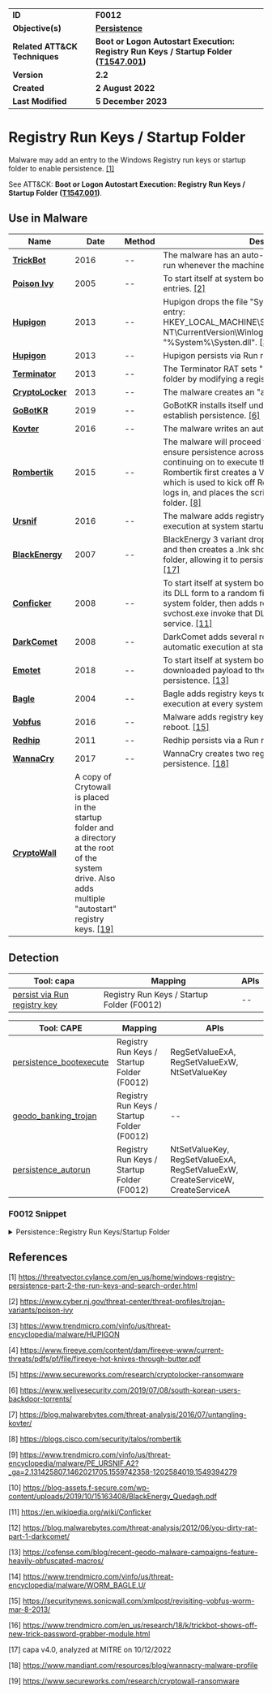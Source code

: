 <table>
<tr>
<td><b>ID</b></td>
<td><b>F0012</b></td>
</tr>
<tr>
<td><b>Objective(s)</b></td>
<td><b><a href="../persistence">Persistence</a></b></td>
</tr>
<tr>
<td><b>Related ATT&CK Techniques</b></td>
<td><b>Boot or Logon Autostart Execution: Registry Run Keys / Startup Folder (<a href="https://attack.mitre.org/techniques/T1547/001/">T1547.001</a>)</b></td>
</tr>
<tr>
<td><b>Version</b></td>
<td><b>2.2</b></td>
</tr>
<tr>
<td><b>Created</b></td>
<td><b>2 August 2022</b></td>
</tr>
<tr>
<td><b>Last Modified</b></td>
<td><b>5 December 2023</b></td>
</tr>
</table>


# Registry Run Keys / Startup Folder

Malware may add an entry to the Windows Registry run keys or startup folder to enable persistence. [[1]](#1)

See ATT&CK: **Boot or Logon Autostart Execution: Registry Run Keys / Startup Folder ([T1547.001](https://attack.mitre.org/techniques/T1547/001/))**. 

## Use in Malware

|Name|Date|Method|Description|
|---|---|---|---|
|[**TrickBot**](../xample-malware/trickbot.md)|2016|--|The malware has an auto-start service that allows it to run whenever the machine boots. [[16]](#16)|
|[**Poison Ivy**](../xample-malware/poison-ivy.md)|2005|--|To start itself at system boot, Poison Ivy adds registry entries. [[2]](#2)|
|[**Hupigon**](../xample-malware/hupigon.md)|2013|--|Hupigon drops the file "Systen.dll" and adds the registry entry: HKEY_LOCAL_MACHINE\SOFTWARE\Microsoft\Windows NT\CurrentVersion\Winlogon\Notify\BITS DllName = "%System%\Systen.dll". [[3]](#3)|
|[**Hupigon**](../xample-malware/hupigon.md)|2013|--|Hupigon persists via Run registry key. [[3]](#3)|
|[**Terminator**](../xample-malware/terminator.md)|2013|--|The Terminator RAT sets "2019" as Windows' startup folder by modifying a registry value. [[4]](#4)|
|[**CryptoLocker**](../xample-malware/cryptolocker.md)|2013|--|The malware creates an "autorun" registry key. [[5]](#5)|
|[**GoBotKR**](../xample-malware/gobotkr.md)|2019|--|GoBotKR installs itself under registry run keys to establish persistence. [[6]](#6)|
|[**Kovter**](../xample-malware/kovter.md)|2016|--|The malware writes an autorun registry entry. [[7]](#7)|
|[**Rombertik**](../xample-malware/rombertik.md)|2015|--|The malware will proceed to install itself in order to ensure persistence across system reboots before continuing on to execute the payload. To install itself, Rombertik first creates a VBS script named “fgf.vbs”, which is used to kick off Rombertik every time the user logs in, and places the script into the user’s Startup folder. [[8]](#8)|
|[**Ursnif**](../xample-malware/ursnif.md)|2016|--|The malware adds registry entries to ensure automatic execution at system startup. [[9]](#9)|
|[**BlackEnergy**](../xample-malware/blackenergy.md)|2007|--|BlackEnergy 3 variant drops its main DLL component and then creates a .lnk shortcut to that file in the startup folder, allowing it to persist via a Run registry key. [[10]](#10) [[17]](#17)|
|[**Conficker**](../xample-malware/conficker.md)|2008|--|To start itself at system boot, the virus saves a copy of its DLL form to a random filename in the Windows system folder, then adds registry keys to have svchost.exe invoke that DLL as an invisible network service. [[11]](#11)|
|[**DarkComet**](../xample-malware/dark-comet.md)|2008|--|DarkComet adds several registry entries to enable automatic execution at startup. [[12]](#12)|
|[**Emotet**](../xample-malware/emotet.md)|2018|--|To start itself at system boot, Emotet adds the downloaded payload to the registry to maintain persistence. [[13]](#13)|
|[**Bagle**](../xample-malware/bagle.md)|2004|--|Bagle adds registry keys to enable its automatic execution at every system startup. [[14]](#14)|
|[**Vobfus**](../xample-malware/vobfus.md)|2016|--|Malware adds registry keys to enable startup after reboot. [[15]](#15)|
|[**Redhip**](../xample-malware/redhip.md)|2011|--|Redhip persists via a Run registry key. [[17]](#17)|
|[**WannaCry**](../xample-malware/wannacry.md)|2017|--|WannaCry creates two registry run keys to ensure persistence. [[18]](#18)|
|[**CryptoWall**](../xample-malware/cryptowall.md)|A copy of Crytowall is placed in the startup folder and a directory at the root of the system drive. Also adds multiple "autostart" registry keys. [[19]](#19)|

## Detection

|Tool: capa|Mapping|APIs|
|---|---|---|
|[persist via Run registry key](https://github.com/mandiant/capa-rules/blob/master/persistence/registry/run/persist-via-run-registry-key.yml)|Registry Run Keys / Startup Folder (F0012)|--|

|Tool: CAPE|Mapping|APIs|
|---|---|---|
|[persistence_bootexecute](https://github.com/CAPESandbox/community/tree/master/modules/signatures/persistence_bootexecute.py)|Registry Run Keys / Startup Folder (F0012)|RegSetValueExA, RegSetValueExW, NtSetValueKey|
|[geodo_banking_trojan](https://github.com/CAPESandbox/community/tree/master/modules/signatures/geodo_banking_trojan.py)|Registry Run Keys / Startup Folder (F0012)|--|
|[persistence_autorun](https://github.com/CAPESandbox/community/tree/master/modules/signatures/persistence_autorun.py)|Registry Run Keys / Startup Folder (F0012)|NtSetValueKey, RegSetValueExA, RegSetValueExW, CreateServiceW, CreateServiceA|

### F0012 Snippet
<details>
<summary> Persistence::Registry Run Keys/Startup Folder </summary>
SHA256: 0b8e662e7e595ef56396a298c367b74721d66591d856e8a8241fcdd60d08373c
Location: 0x402994
<pre>
push    eax     ; where to store handle to created/opened registry key
push    u_SOFTWARE\Microsoft\Windows\Curre_00429bb8     ; subkey to create -- in this case SOFTWARE\Microsoft\Windows\Current\Version\Run
push    0x80000001      ; predefined registry key HKEY_CURRENT_USER
call    dword ptr [->ADVAPI32.DLL::RegCreateKeyW]       ; call to Windows API function to create the registry key HKEY_CURRENT_USER\SOFTWARE\Microsoft\Windows\Current\Version\Run
lea     ecx, [esp + 0x70]
lea     edx, [ecx + 0x2]
nop     dword ptr [eax]
mov     ax, word ptr [ecx]
add     ecx, 0x2
test    ax, ax
jnz     lab_004029b0
sub     ecx, edx
sar     ecx, 1
lea     eax, [ecx * 0x2 + 0x2]
push    eax     ; size of data to write to registry key
lea     eax, [esp + 0x74]
push    eax     ; data to write to registry key
push    0x1     ; indicates that the type of value to be written to registry key is a string
push    0x0     ; reserved parameter, must be NULL
push    u_WinHoster_00429c14    ; name of the value to add to the key -- in this case, WinHoster
push    dword ptr [esp + local_264]     ; handle to open registry key
call    dword ptr [->ADVAPI32.DLL::RegSetValueExW]      ; API call to set registry value
</pre>
</details>

## References

<a name="1">[1]</a> https://threatvector.cylance.com/en_us/home/windows-registry-persistence-part-2-the-run-keys-and-search-order.html

<a name="2">[2]</a> https://www.cyber.nj.gov/threat-center/threat-profiles/trojan-variants/poison-ivy

<a name="3">[3]</a> https://www.trendmicro.com/vinfo/us/threat-encyclopedia/malware/HUPIGON

<a name="4">[4]</a> https://www.fireeye.com/content/dam/fireeye-www/current-threats/pdfs/pf/file/fireeye-hot-knives-through-butter.pdf

<a name="5">[5]</a> https://www.secureworks.com/research/cryptolocker-ransomware

<a name="6">[6]</a> https://www.welivesecurity.com/2019/07/08/south-korean-users-backdoor-torrents/

<a name="7">[7]</a> https://blog.malwarebytes.com/threat-analysis/2016/07/untangling-kovter/

<a name="8">[8]</a> https://blogs.cisco.com/security/talos/rombertik

<a name="9">[9]</a> https://www.trendmicro.com/vinfo/us/threat-encyclopedia/malware/PE_URSNIF.A2?_ga=2.131425807.1462021705.1559742358-1202584019.1549394279

<a name="10">[10]</a> https://blog-assets.f-secure.com/wp-content/uploads/2019/10/15163408/BlackEnergy_Quedagh.pdf

<a name="11">[11]</a> https://en.wikipedia.org/wiki/Conficker

<a name="12">[12]</a> https://blog.malwarebytes.com/threat-analysis/2012/06/you-dirty-rat-part-1-darkcomet/

<a name="13">[13]</a> https://cofense.com/blog/recent-geodo-malware-campaigns-feature-heavily-obfuscated-macros/

<a name="14">[14]</a> https://www.trendmicro.com/vinfo/us/threat-encyclopedia/malware/WORM_BAGLE.U/

<a name="15">[15]</a> https://securitynews.sonicwall.com/xmlpost/revisiting-vobfus-worm-mar-8-2013/

<a name="16">[16]</a> https://www.trendmicro.com/en_us/research/18/k/trickbot-shows-off-new-trick-password-grabber-module.html

<a name="17">[17]</a> capa v4.0, analyzed at MITRE on 10/12/2022

<a name="18">[18]</a> https://www.mandiant.com/resources/blog/wannacry-malware-profile

<a name="19">[19]</a> https://www.secureworks.com/research/cryptowall-ransomware
